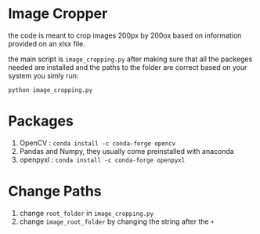 # Image Cropper 

the code is meant to crop images 200px by 200ox based on information provided on an xlsx file. 

the main script is ``image_cropping.py`` after making sure that all the packeges needed are installed and the paths to the folder are correct based on your system you simly run: 

```
python image_cropping.py
```

# Packages 

1. OpenCV : ``conda install -c conda-forge opencv``
2. Pandas and Numpy, they usually come preinstalled with anaconda
3. openpyxl : ``conda install -c conda-forge openpyxl``


# Change Paths 

1. change ``root_folder`` in ``image_cropping.py`` 
2. change ``image_root_folder`` by changing the string after the ``+``